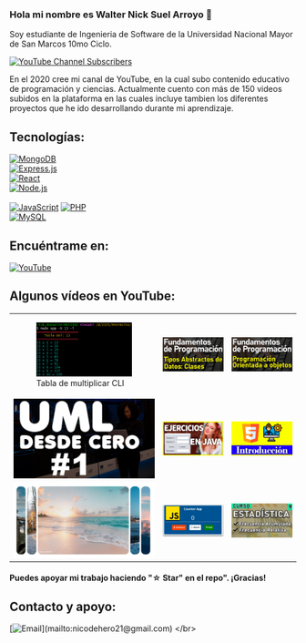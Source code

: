 ### Hola mi nombre es Walter Nick Suel Arroyo 👋


Soy estudiante de Ingenieria de Software de la Universidad Nacional Mayor de San Marcos 10mo Ciclo.


[![YouTube Channel Subscribers](https://img.shields.io/youtube/channel/subscribers/UCJeM2S9QuPQ9BdgGfSE1AEQ?style=social)](https://www.youtube.com/@waltersuel?sub_confirmation=1)

En el 2020 cree mi canal de YouTube, en la cual subo contenido educativo de programación y ciencias. Actualmente cuento con más de 150 videos subidos en la plataforma en las cuales incluye tambien los diferentes proyectos que he ido desarrollando durante mi aprendizaje.


## Tecnologías: 

[![MongoDB](https://img.shields.io/badge/MongoDB-47A248?style=for-the-badge&logo=mongodb&logoColor=white&labelColor=101010)]()  
[![Express.js](https://img.shields.io/badge/Express.js-000000?style=for-the-badge&logo=express&logoColor=white&labelColor=101010)]()  
[![React](https://img.shields.io/badge/React-61DAFB?style=for-the-badge&logo=react&logoColor=white&labelColor=101010)]()  
[![Node.js](https://img.shields.io/badge/Node.js-339933?style=for-the-badge&logo=node.js&logoColor=white&labelColor=101010)]()  
</br>
[![JavaScript](https://img.shields.io/badge/JavaScript-F7DF1E?style=for-the-badge&logo=javascript&logoColor=white&labelColor=101010)]()
[![PHP](https://img.shields.io/badge/PHP-007396?style=for-the-badge&logo=php&logoColor=white&labelColor=101010)]()
</br>
[![MySQL](https://img.shields.io/badge/MySQL-4479A1?style=for-the-badge&logo=mysql&logoColor=white&labelColor=101010)]()
</br>


## Encuéntrame en:

[![YouTube](https://img.shields.io/badge/YouTube-WalterSuel-FF0000?style=for-the-badge&logo=youtube&logoColor=white&labelColor=101010)](https://www.youtube.com/@waltersuel?sub_confirmation=1)
</br>


## Algunos vídeos en YouTube:

<table style="width:100%">
  <tr>
    <td>
	<figure>
	        <a href="https://www.youtube.com/watch?v=IaGRzDfzWuo" target="_blank">
	          <img src="imagenes/1-cli-tabla-multiplicar.png" alt="Tabla de multiplicar CLI">
	        </a>
	        <figcaption>Tabla de multiplicar CLI</figcaption>
        </figure>
    </td>
    <td>
	<a href="https://youtu.be/uhNxPQ8Mzvk">
  		<img src="imagenes/5.jpg">
	</a>
	</td>
    <td>
	<a href="https://youtu.be/YCqQpz04QWs">
  		<img src="imagenes/3.jpg">
	</a>
	</td>
  </tr>
  <tr>
    <td>
	<a href="https://youtu.be/g-Ms-YPcQYw">
  		<img src="imagenes/8.jpg">
	</a>
	</td>
	<td>
	<a href="https://youtu.be/55o1ZgliWzc">
  		<img src="imagenes/7.jpg">
	</a>
	</td>
   <td>
	<a href="https://youtu.be/loJAB7qf-d0">
  		<img src="imagenes/9.jpg">
	</a>
	</td>
  </tr>
    <tr>
    <td>
	<a href="https://youtu.be/tBtpzuFNIMQ">
  		<img src="imagenes/1.PNG">
	</a>
	</td>
	<td>
	<a href="https://youtu.be/oNPF2getauY">
  		<img src="imagenes/10.jpg">
	</a>
	</td>
   <td>
	<a href="https://youtu.be/6OhNYEt2aEE">
  		<img src="imagenes/2.jpg">
	</a>
	</td>
  </tr>
</table>
</table>

#### Puedes apoyar mi trabajo haciendo "☆ Star" en el repo". ¡Gracias!

## Contacto y apoyo:

[![Email](https://img.shields.io/badge/nicodehero21@gmail.com-email_personal_(respuesta_rápida)-D14836?style=for-the-badge&logo=gmail&logoColor=white&labelColor=101010)](mailto:nicodehero21@gmail.com)
</br>
